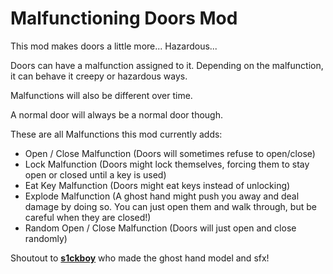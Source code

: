 # Malfunctioning Doors Mod

This mod makes doors a little more... Hazardous...

Doors can have a malfunction assigned to it.
Depending on the malfunction, it can behave it creepy or hazardous ways.

Malfunctions will also be different over time.

A normal door will always be a normal door though.

These are all Malfunctions this mod currently adds:

- Open / Close Malfunction (Doors will sometimes refuse to open/close)
- Lock Malfunction (Doors might lock themselves, forcing them to stay open or closed until a key is used)
- Eat Key Malfunction (Doors might eat keys instead of unlocking)
- Explode Malfunction (A ghost hand might push you away and deal damage by doing so. You can just open them and walk
  through, but be careful when they are closed!)
- Random Open / Close Malfunction (Doors will just open and close randomly)

Shoutout to [**s1ckboy**](https://thunderstore.io/c/lethal-company/p/s1ckboy/) who made the ghost hand model and sfx!